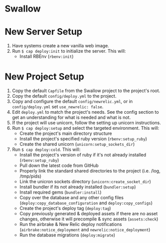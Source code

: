 # Swallow

# New Server Setup
1. Have systems create a new vanilla web image.
2. Run `$ cap deploy:init` to initialize the server. This will:
    * Install RBEnv (`rbenv:init`)
    
# New Project Setup
1. Copy the default `Capfile` from the Swallow project to the project's root.
2. Copy the default `config/deploy.yml` to the project.
3. Copy and configure the default `config/newrelic.yml`, or in `config/deploy.yml` set `use_newrelic: false`. 
4. Edit `deploy.yml` to match the project's needs. See the config section to get an understanding for what is needed and what is not.
5. If the project will use unicorn, follow the setting up unicorn instructions.
6. Run `$ cap deploy:setup` and select the targeted environment. This will:
    * Create the project's main directory structure 
    * Install the project's specified ruby version (`rbenv:setup_ruby`)
    * Create the shared unicorn  (`unicorn:setup_sockets_dir`)
7. Run `$ cap deploy:cold`. This will:
    * Install the project's version of ruby if it's not already installed (`rbenv:setup_ruby`)
    * Pull down the latest code from GitHub
    * Properly link the standard shared directories to the project (i.e. /log, /tmp/pids)
    * Link the unicron sockets directory (`unicorn:create_socket_dir`)
    * Install bundler if its not already installed (`bundler:setup`)
    * Install required gems (`bundler:install`)
    * Copy over the database and any other config files (`deploy:copy_database_configuration` and `deploy:copy_configs`)
    * Create the project's deploy tag (`deploy:tag`)
    * Copy previously generated & deployed assets if there are no asset changes, otherwise it will precompile & sync assets (`assets:check`)
    * Run the airbrake & New Relic deploy notifications (`airbrake:notice_deployment` and `newrelic:notice_deployment`)
    * Run the database migrations (`deploy:migrate`)
 

